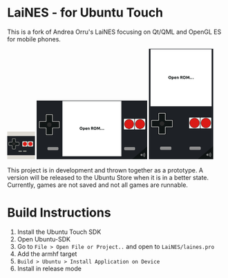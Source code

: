 LaiNES - for Ubuntu Touch
==========================

This is a fork of Andrea Orru's LaiNES focusing on Qt/QML and OpenGL ES for mobile phones.

<img src="https://github.com/RyanPattison/LaiNES/blob/master/laines.png" width="64"> 
<img src="https://github.com/RyanPattison/LaiNES/blob/master/screenshots/landscape.png" width="256">
<img src="https://github.com/RyanPattison/LaiNES/blob/master/screenshots/portrait.png" height="256">

This project is in development and thrown together as a prototype.
A version will be released to the Ubuntu Store when it is in a better state.
Currently, games are not saved and not all games are runnable.


Build Instructions
==================

  1. Install the Ubuntu Touch SDK  
  2. Open Ubuntu-SDK
  3. Go to `File > Open File or Project..` and open to `LaiNES/laines.pro`
  4. Add the armhf target
  5. `Build > Ubuntu > Install Application on Device`
  6. Install in release mode


